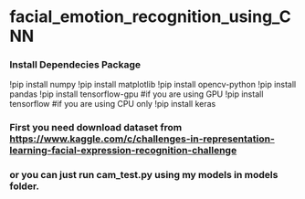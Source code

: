 # facial_emotion_recognition_using_CNN
### Install Dependecies Package
!pip install numpy
!pip install matplotlib
!pip install opencv-python
!pip install pandas
!pip install tensorflow-gpu #if you are using GPU
!pip install tensorflow #if you are using CPU only
!pip install keras

### First you need download dataset from https://www.kaggle.com/c/challenges-in-representation-learning-facial-expression-recognition-challenge 
### or you can just run cam_test.py using my models in models folder.
